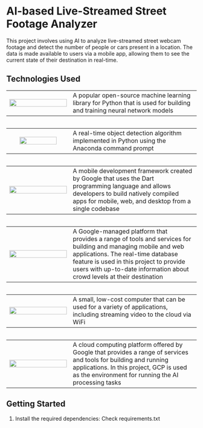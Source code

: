 # AI-based Live-Streamed Street Footage Analyzer

This project involves using AI to analyze live-streamed street webcam footage and detect the number of people or cars present in a location. The data is made available to users via a mobile app, allowing them to see the current state of their destination in real-time.

## Technologies Used

<table class="borderless" >
   <tr>
    <td width=33.3333%; align="center" > <img src="https://github.com/pytorch/pytorch/raw/master/docs/source/_static/img/pytorch-logo-dark.png " width=100% height=100% /> </td> 
     <td width=66.6666% > A popular open-source machine learning library for Python that is used for building and training neural network models </td>
   </tr>  
<table>

<table class="borderless" >
   <tr>
    <td width=33.3333%; align="center" > <img src="https://www.comet.com/docs/v2/img/icons/integrations/yolov5-logo.svg" width=80% height=80% /> </td> 
     <td width=66.6666% > A real-time object detection algorithm implemented in Python using the Anaconda command prompt  </td>
   </tr>  
<table>   

<table class="borderless" >
   <tr>
    <td width=33.3333%; align="center" > <img src="https://miro.medium.com/max/800/0*YjRQsNMVzKCvhBFX.png" width=100% height=100% /> </td> 
     <td width=66.6666% >A mobile development framework created by Google that uses the Dart programming language and allows developers to build natively compiled apps for mobile, web, and desktop from a single codebase</td>
   </tr>  
<table>

<table class="borderless" >
   <tr>
    <td width=33.3333%; align="center" > <img src="https://upload.wikimedia.org/wikipedia/commons/b/bd/Firebase_Logo.png" width=100% height=100% /> </td> 
     <td width=66.6666% >A Google-managed platform that provides a range of tools and services for building and managing mobile and web applications. The real-time database feature is used in this project to provide users with up-to-date information about crowd levels at their destination</td>
   </tr>  
<table>
   

<table class="borderless" >
   <tr>
    <td width=33.3333%; align="center" > <img src="https://behind-the-scenes.net/wp-content/uploads/raspberry-pi-wi-fi-1024x512.jpg" width=100% height=100% /> </td> 
     <td width=66.6666% >A small, low-cost computer that can be used for a variety of applications, including streaming video to the cloud via WiFi</td>
   </tr>  
<table>

<table class="borderless" >
   <tr>
    <td width=33.3333%; align="center" > <img src="https://www.freecodecamp.org/news/content/images/size/w2000/2020/10/gcp.png" width=100% height=100% /> </td> 
     <td width=66.6666% >A cloud computing platform offered by Google that provides a range of services and tools for building and running applications. In this project, GCP is used as the environment for running the AI processing tasks</td>
   </tr>  
<table>

## Getting Started

1. Install the required dependencies: Check requirements.txt

